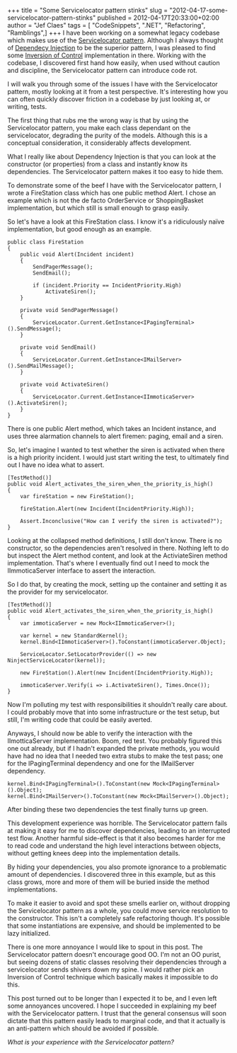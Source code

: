 +++
title = "Some Servicelocator pattern stinks"
slug = "2012-04-17-some-servicelocator-pattern-stinks"
published = 2012-04-17T20:33:00+02:00
author = "Jef Claes"
tags = [ "CodeSnippets", ".NET", "Refactoring", "Ramblings",]
+++
I have been working on a somewhat legacy codebase which makes use of the
[Servicelocator
pattern](http://martinfowler.com/articles/injection.html#UsingAServiceLocator).
Although I always thought of [Dependecy
Injection](http://martinfowler.com/articles/injection.html#FormsOfDependencyInjection)
to be the superior pattern, I was pleased to find some [Inversion of
Control](http://martinfowler.com/articles/injection.html#InversionOfControl)
implementation in there. Working with the codebase, I discovered first
hand how easily, when used without caution and discipline, the
Servicelocator pattern can introduce code rot.  
  
I will walk you through some of the issues I have with the
Servicelocator pattern, mostly looking at it from a test perspective.
It's interesting how you can often quickly discover friction in a
codebase by just looking at, or writing, tests.  
  
The first thing that rubs me the wrong way is that by using the
Servicelocator pattern, you make each class dependant on the
servicelocator, degrading the purity of the models. Although this is a
conceptual consideration, it considerably affects development.  
  
What I really like about Dependency Injection is that you can look at
the constructor (or properties) from a class and instantly know its
dependencies. The Servicelocator pattern makes it too easy to hide
them.  
  
To demonstrate some of the beef I have with the Servicelocator pattern,
I wrote a FireStation class which has one public method Alert. I chose
an example which is not the de facto OrderService or ShoppingBasket
implementation, but which still is small enough to grasp easily.  
  
So let's have a look at this FireStation class. I know it's a
ridiculously naïve implementation, but good enough as an example.  

    public class FireStation
    {
        public void Alert(Incident incident)
        {
            SendPagerMessage();
            SendEmail();

            if (incident.Priority == IncidentPriority.High)            
                ActivateSiren();                        
        }

        private void SendPagerMessage()
        {
            ServiceLocator.Current.GetInstance<IPagingTerminal>().SendMessage();
        }

        private void SendEmail()
        {
            ServiceLocator.Current.GetInstance<IMailServer>().SendMailMessage();
        }

        private void ActivateSiren()
        {
            ServiceLocator.Current.GetInstance<IImmoticaServer>().ActivateSiren();
        }
    }

There is one public Alert method, which takes an Incident instance, and
uses three alarmation channels to alert firemen: paging, email and a
siren.  
  
So, let's imagine I wanted to test whether the siren is activated when
there is a high priority incident. I would just start writing the test,
to ultimately find out I have no idea what to assert.  

    [TestMethod()]        
    public void Alert_activates_the_siren_when_the_priority_is_high()
    {
        var fireStation = new FireStation();

        fireStation.Alert(new Incident(IncidentPriority.High));

        Assert.Inconclusive("How can I verify the siren is activated?");
    }

Looking at the collapsed method definitions, I still don't know. There
is no constructor, so the dependencies aren't resolved in there. Nothing
left to do but inspect the Alert method content, and look at the
ActiviateSiren method implementation. That's where I eventually find out
I need to mock the IImmoticaServer interface to assert the
interaction.  
  
So I do that, by creating the mock, setting up the container and setting
it as the provider for my servicelocator.  

    [TestMethod()]    
    public void Alert_activates_the_siren_when_the_priority_is_high()
    {            
        var immoticaServer = new Mock<IImmoticaServer>();

        var kernel = new StandardKernel();
        kernel.Bind<IImmoticaServer>().ToConstant(immoticaServer.Object);
        
        ServiceLocator.SetLocatorProvider(() => new NinjectServiceLocator(kernel));    

        new FireStation().Alert(new Incident(IncidentPriority.High));

        immoticaServer.Verify(i => i.ActivateSiren(), Times.Once());
    }

Now I'm polluting my test with responsibilities it shouldn't really care
about. I could probably move that into some infrastructure or the test
setup, but still, I'm writing code that could be easily averted.  
  
Anyways, I should now be able to verify the interaction with the
IImotticaServer implementation. Boom, red test. You probably figured
this one out already, but if I hadn't expanded the private methods, you
would have had no idea that I needed two extra stubs to make the test
pass; one for the IPagingTerminal dependency and one for the IMailServer
dependency.  

    kernel.Bind<IPagingTerminal>().ToConstant(new Mock<IPagingTerminal>().Object);
    kernel.Bind<IMailServer>().ToConstant(new Mock<IMailServer>().Object);

After binding these two dependencies the test finally turns up green.  
  
This development experience was horrible. The Servicelocator pattern
fails at making it easy for me to discover dependencies, leading to an
interrupted test flow. Another harmful side-effect is that it also
becomes harder for me to read code and understand the high level
interactions between objects, without getting knees deep into the
implementation details.  
  
By hiding your dependencies, you also promote ignorance to a problematic
amount of dependencies. I discovered three in this example, but as this
class grows, more and more of them will be buried inside the method
implementations.  
  
To make it easier to avoid and spot these smells earlier on, without
dropping the Servicelocator pattern as a whole, you could move service
resolution to the constructor. This isn't a completely safe refactoring
though. It's possible that some instantiations are expensive, and should
be implemented to be lazy initialized.  
  
There is one more annoyance I would like to spout in this post. The
Servicelocator pattern doesn't encourage good OO. I'm not an OO purist,
but seeing dozens of static classes resolving their dependencies through
a servicelocator sends shivers down my spine. I would rather pick an
Inversion of Control technique which basically makes it impossible to do
this.  
  
This post turned out to be longer than I expected it to be, and I even
left some annoyances uncovered. I hope I succeeded in explaining my beef
with the Servicelocator pattern. I trust that the general consensus will
soon dictate that this pattern easily leads to marginal code, and that
it actually is an anti-pattern which should be avoided if possible.  
  
*What is your experience with the Servicelocator pattern?*

